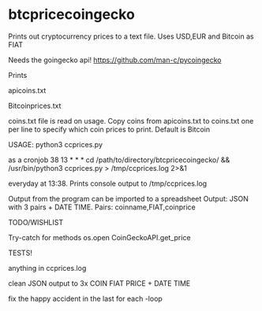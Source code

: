 # btcpricecoingecko
Prints out cryptocurrency prices to a text file. Uses USD,EUR and Bitcoin as FIAT


Needs the goingecko api!
https://github.com/man-c/pycoingecko

Prints 

apicoins.txt

Bitcoinprices.txt

coins.txt file is read on usage. Copy coins from apicoins.txt to coins.txt one per line to specify which coin prices to print. Default is Bitcoin


USAGE:
python3 ccprices.py

as a cronjob
38 13 * * * cd /path/to/directory/btcpricecoingecko/ && /usr/bin/python3 ccprices.py > /tmp/ccprices.log 2>&1

everyday at 13:38. Prints console output to /tmp/ccprices.log

Output from the program can be imported to a spreadsheet
Output: JSON with 3 pairs + DATE TIME. Pairs: coinname,FIAT,coinprice

TODO/WISHLIST

Try-catch for methods os.open CoinGeckoAPI.get_price 

TESTS!

anything in ccprices.log

clean JSON output to 3x COIN FIAT PRICE + DATE TIME 

fix the happy accident in the last for each -loop
